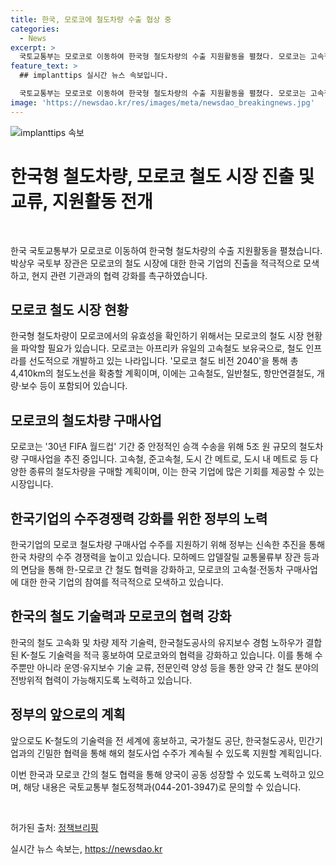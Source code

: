 ```yaml
---
title: 한국, 모로코에 철도차량 수출 협상 중
categories:
  - News
excerpt: >
  국토교통부는 모로코로 이동하여 한국형 철도차량의 수출 지원활동을 펼쳤다. 모로코는 고속철도 보유국으로 15년 모로코 철도 비전 2040을 통해 철도노선을 확충할 계획이며, FIFA 월드컵 기간 중 안정적인 승객 수송을 위해 철도차량 구매사업을 추진 중이다. 우리 기업은 수주경쟁력을 높이기 위해 모로코 철도차량 구매사업에 참여하고 있으며, 한-모로코 간 철도 협력을 강화하기 위해 노력하고 있다.
feature_text: >
  ## implanttips 실시간 뉴스 속보입니다.

  국토교통부는 모로코로 이동하여 한국형 철도차량의 수출 지원활동을 펼쳤다. 모로코는 고속철도 보유국으로 15년 모로코 철도 비전 2040을 통해 철도노선을 확충할 계획이며, FIFA 월드컵 기간 중 안정적인 승객 수송을 위해 철도차량 구매사업을 추진 중이다. 우리 기업은 수주경쟁력을 높이기 위해 모로코 철도차량 구매사업에 참여하고 있으며, 한-모로코 간 철도 협력을 강화하기 위해 노력하고 있다.
image: 'https://newsdao.kr/res/images/meta/newsdao_breakingnews.jpg'
---
```


<p><img src="https://newsdao.kr/res/images/meta/newsdao_breakingnews.jpg" alt="implanttips 속보" /></p>

<h1>한국형 철도차량, 모로코 철도 시장 진출 및 교류,
 지원활동 전개</h1>

<p data-ke-size="size16">&nbsp;</p>

<p>한국 국토교통부가 모로코로 이동하여 한국형 철도차량의 수출 지원활동을 펼쳤습니다. 박상우 국토부 장관은 모로코의 철도 시장에 대한 한국 기업의 진출을 적극적으로 모색하고, 현지 관련 기관과의 협력 강화를 촉구하였습니다.</p>

<h2 data-ke-size="size26">모로코 철도 시장 현황</h2>

<p>한국형 철도차량이 모로코에서의 유효성을 확인하기 위해서는 모로코의 철도 시장 현황을 파악할 필요가 있습니다. 모로코는 아프리카 유일의 고속철도 보유국으로, 철도 인프라를 선도적으로 개발하고 있는 나라입니다. '모로코 철도 비전 2040'을 통해 총 4,410km의 철도노선을 확충할 계획이며, 이에는 고속철도, 일반철도, 항만연결철도, 개량·보수 등이 포함되어 있습니다.</p>

<h2 data-ke-size="size26">모로코의 철도차량 구매사업</h2>

<p>모로코는 '30년 FIFA 월드컵' 기간 중 안정적인 승객 수송을 위해 5조 원 규모의 철도차량 구매사업을 추진 중입니다. 고속철, 준고속철, 도시 간 메트로, 도시 내 메트로 등 다양한 종류의 철도차량을 구매할 계획이며, 이는 한국 기업에 많은 기회를 제공할 수 있는 시장입니다.</p>

<h2 data-ke-size="size26">한국기업의 수주경쟁력 강화를 위한 정부의 노력</h2>

<p>한국기업의 모로코 철도차량 구매사업 수주를 지원하기 위해 정부는 신속한 추진을 통해 한국 차량의 수주 경쟁력을 높이고 있습니다. 모하메드 압델잘릴 교통물류부 장관 등과의 면담을 통해 한-모로코 간 철도 협력을 강화하고, 모로코의 고속철·전동차 구매사업에 대한 한국 기업의 참여를 적극적으로 모색하고 있습니다.</p>

<h2 data-ke-size="size26">한국의 철도 기술력과 모로코의 협력 강화</h2>

<p>한국의 철도 고속화 및 차량 제작 기술력, 한국철도공사의 유지보수 경험 노하우가 결합된 K-철도 기술력을 적극 홍보하여 모로코와의 협력을 강화하고 있습니다. 이를 통해 수주뿐만 아니라 운영·유지보수 기술 교류, 전문인력 양성 등을 통한 양국 간 철도 분야의 전방위적 협력이 가능해지도록 노력하고 있습니다.</p>

<h2 data-ke-size="size26">정부의 앞으로의 계획</h2>

<p>앞으로도 K-철도의 기술력을 전 세계에 홍보하고, 국가철도 공단, 한국철도공사, 민간기업과의 긴밀한 협력을 통해 해외 철도사업 수주가 계속될 수 있도록 지원할 계획입니다. </p>

<p>이번 한국과 모로코 간의 철도 협력을 통해 양국이 공동 성장할 수 있도록 노력하고 있으며, 해당 내용은 국토교통부 철도정책과(044-201-3947)로 문의할 수 있습니다.</p>

<p data-ke-size="size16">&nbsp;</p>

<p>허가된 출처: <a href='https://www.korea.kr/news/policyNewsView.do?newsId=156374430'>정책브리핑</a></p>
실시간 뉴스 속보는, <a href="https://newsdao.kr" rel="dofollow">https://newsdao.kr</a>



